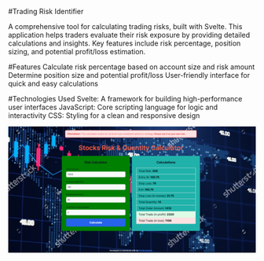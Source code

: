 #Trading Risk Identifier

A comprehensive tool for calculating trading risks, built with Svelte. This application helps traders evaluate their risk exposure by providing detailed calculations and insights. Key features include risk percentage, position sizing, and potential profit/loss estimation.

#Features
Calculate risk percentage based on account size and risk amount
Determine position size and potential profit/loss
User-friendly interface for quick and easy calculations

#Technologies Used
Svelte: A framework for building high-performance user interfaces
JavaScript: Core scripting language for logic and interactivity
CSS: Styling for a clean and responsive design

![Image1](public/images/Image1.png)
